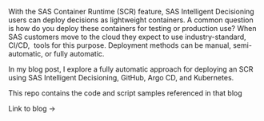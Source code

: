 With the SAS Container Runtime (SCR) feature, SAS Intelligent Decisioning users can deploy decisions as lightweight containers.
A common question is how do you deploy these containers for testing or production use? When SAS customers move to the cloud they expect to use industry-standard, CI/CD,  tools for this purpose.
Deployment methods can be manual, semi-automatic, or fully automatic.

In my blog post, I explore a fully automatic approach for deploying an SCR using SAS Intelligent Decisioning, GitHub, Argo CD, and Kubernetes.

This repo contains the code and script samples referenced in that blog

Link to blog -> 
